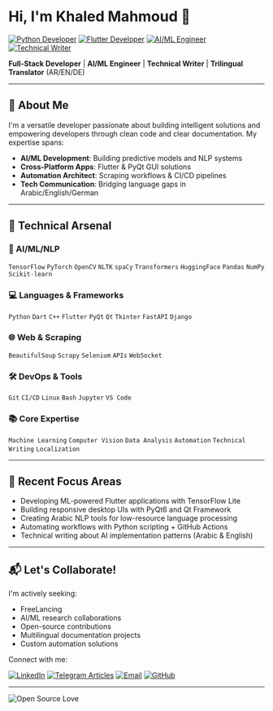 # Hi, I'm Khaled Mahmoud 👋  
[![Python Developer](https://img.shields.io/badge/Python-Expert-3776AB?logo=python&logoColor=white)](https://github.com/k5602)
[![Flutter Developer](https://img.shields.io/badge/Flutter-Cross_Platform-02569B?logo=flutter)](https://github.com/k5602)
[![AI/ML Engineer](https://img.shields.io/badge/AI/ML-Specialist-FF6F00?logo=tensorflow)](https://github.com/k5602)
[![Technical Writer](https://img.shields.io/badge/Technical_Writer-Progressive-34a853)](https://t.me/knotes56)

**Full-Stack Developer** | **AI/ML Engineer** | **Technical Writer** | **Trilingual Translator** (AR/EN/DE)

---

## 🚀 About Me

I'm a versatile developer passionate about building intelligent solutions and empowering developers through clean code and clear documentation. My expertise spans:

- **AI/ML Development**: Building predictive models and NLP systems
- **Cross-Platform Apps**: Flutter & PyQt GUI solutions
- **Automation Architect**: Scraping workflows & CI/CD pipelines
- **Tech Communication**: Bridging language gaps in Arabic/English/German

---

## 🔧 Technical Arsenal

### 🤖 AI/ML/NLP
`TensorFlow` `PyTorch` `OpenCV` `NLTK` `spaCy` `Transformers` `HuggingFace` `Pandas` `NumPy` `Scikit-learn`

### 💻 Languages & Frameworks
`Python` `Dart` `C++` `Flutter` `PyQt` `Qt` `Tkinter` `FastAPI` `Django`

### 🌐 Web & Scraping
`BeautifulSoup` `Scrapy` `Selenium` `APIs` `WebSocket`

### 🛠️ DevOps & Tools
 `Git` `CI/CD` `Linux` `Bash` `Jupyter` `VS Code`

### 📚 Core Expertise
`Machine Learning` `Computer Vision` `Data Analysis` `Automation` `Technical Writing` `Localization`

---

## 🎯 Recent Focus Areas

- Developing ML-powered Flutter applications with TensorFlow Lite
- Building responsive desktop UIs with PyQt6 and Qt Framework
- Creating Arabic NLP tools for low-resource language processing
- Automating workflows with Python scripting + GitHub Actions
- Technical writing about AI implementation patterns (Arabic & English)

---

## 📬 Let's Collaborate!

I'm actively seeking:
- FreeLancing
- AI/ML research collaborations
- Open-source contributions
- Multilingual documentation projects
- Custom automation solutions

Connect with me:

[![LinkedIn](https://img.shields.io/badge/LinkedIn-Connect-0A66C2?logo=linkedin)](https://www.linkedin.com/in/khaled-mahmoud-b19210311/)
[![Telegram Articles](https://img.shields.io/badge/Telegram-Articles-26A5E4?logo=telegram)](https://t.me/knotes56)
[![Email](https://img.shields.io/badge/Email-Proposal-D14836?logo=gmail)](mailto:khaled.alam5602@email.com)
[![GitHub](https://img.shields.io/badge/GitHub-Profile-181717?logo=github)](https://github.com/k5602)

---
![Open Source Love](https://img.shields.io/badge/Open%20Source-%E2%9D%A4-red)
